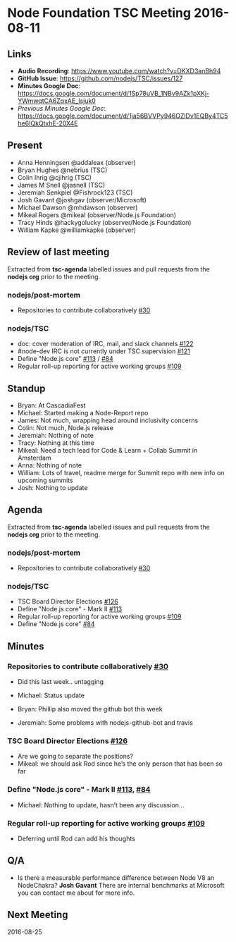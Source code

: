 # Node Foundation TSC Meeting 2016-08-11

## Links

* **Audio Recording**: <https://www.youtube.com/watch?v=DKXD3anBh94>
* **GitHub Issue**: <https://github.com/nodejs/TSC/issues/127>
* **Minutes Google Doc**: <https://docs.google.com/document/d/1Sp78uVB_1NBv9AZk1pXKj-YWmwqtCA6ZqxAE_lsjuk0>
* _Previous Minutes Google Doc_: <https://docs.google.com/document/d/1ja56BVVPy946OZlDv1EQBy4TC5he6IQkQtxhE-20X4E>

## Present

* Anna Henningsen @addaleax (observer)
* Bryan Hughes @nebrius (TSC)
* Colin Ihrig @cjihrig (TSC)
* James M Snell @jasnell (TSC)
* Jeremiah Senkpiel @Fishrock123 (TSC)
* Josh Gavant @joshgav (observer/Microsoft)
* Michael Dawson @mhdawson (observer)
* Mikeal Rogers @mikeal (observer/Node.js Foundation)
* Tracy Hinds @hackygolucky (observer/Node.js Foundation)
* William Kapke @williamkapke (observer)

## Review of last meeting

Extracted from **tsc-agenda** labelled issues and pull requests from the **nodejs org** prior to the meeting.

### nodejs/post-mortem

* Repositories to contribute collaboratively [#30](https://github.com/nodejs/post-mortem/issues/30)

### nodejs/TSC

* doc: cover moderation of IRC, mail, and slack channels [#122](https://github.com/nodejs/TSC/pull/122)
* #node-dev IRC is not currently under TSC supervision [#121](https://github.com/nodejs/TSC/issues/121)
* Define "Node.js core" [#113](https://github.com/nodejs/TSC/issues/113) / [#84](https://github.com/nodejs/TSC/issues/84)
* Regular roll-up reporting for active working groups [#109](https://github.com/nodejs/TSC/issues/109)

## Standup

* Bryan: At CascadiaFest
* Michael: Started making a Node-Report repo
* James: Not much, wrapping head around inclusivity concerns
* Colin: Not much, Node.js release
* Jeremiah: Nothing of note
* Tracy: Nothing at this time
* Mikeal: Need a tech lead for Code & Learn + Collab Summit in Amsterdam
* Anna: Nothing of note
* William: Lots of travel, readme merge for Summit repo with new info on upcoming summits
* Josh: Nothing to update

## Agenda

Extracted from **tsc-agenda** labelled issues and pull requests from the **nodejs org** prior to the meeting.

### nodejs/post-mortem

* Repositories to contribute collaboratively [#30](https://github.com/nodejs/post-mortem/issues/30)

### nodejs/TSC

* TSC Board Director Elections [#126](https://github.com/nodejs/TSC/issues/126)
* Define "Node.js core" - Mark II [#113](https://github.com/nodejs/TSC/issues/113)
* Regular roll-up reporting for active working groups [#109](https://github.com/nodejs/TSC/issues/109)
* Define "Node.js core" [#84](https://github.com/nodejs/TSC/issues/84)

## Minutes

### Repositories to contribute collaboratively [#30](https://github.com/nodejs/post-mortem/issues/30)

* Did this last week.. untagging

* Michael: Status update
* Bryan: Phillip also moved the github bot this week
* Jeremiah: Some problems with nodejs-github-bot and travis

### TSC Board Director Elections [#126](https://github.com/nodejs/TSC/issues/126)

* Are we going to separate the positions?
* Mikeal: we should ask Rod since he’s the only person that has been so far

### Define "Node.js core" - Mark II [#113](https://github.com/nodejs/TSC/issues/113), [#84](https://github.com/nodejs/TSC/issues/84)

* Michael: Nothing to update, hasn’t been any discussion...

### Regular roll-up reporting for active working groups [#109](https://github.com/nodejs/TSC/issues/109)

* Deferring until Rod can add his thoughts

## Q/A

* Is there a measurable performance difference between Node V8 an NodeChakra? **Josh Gavant** There are internal benchmarks at Microsoft you can contact me about for more info.

## Next Meeting

2016-08-25
